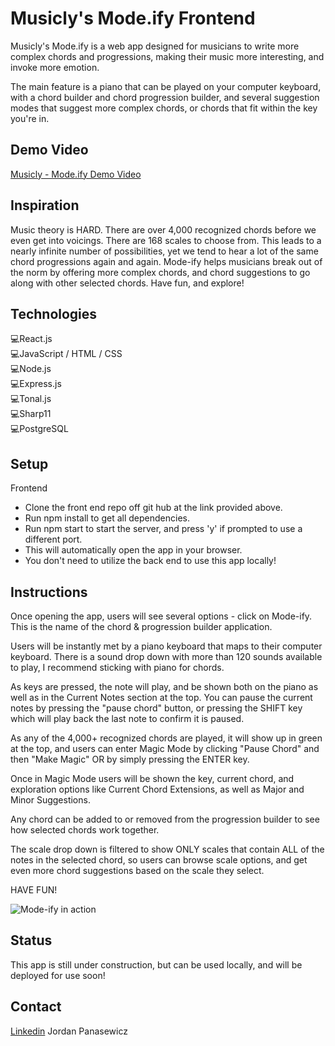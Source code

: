 
# Musicly's Mode.ify Frontend

Musicly's Mode.ify is a web app designed for musicians to write more complex chords and progressions, making their music more interesting, and invoke more emotion.

The main feature is a piano that can be played on your computer keyboard, with a chord builder and chord progression builder, and several suggestion modes that suggest more complex chords, or chords that fit within the key you're in. 

## Demo Video
[Musicly - Mode.ify Demo Video](https://www.youtube.com/watch?v=HNiOuJO_xKI)


## Inspiration

Music theory is HARD. There are over 4,000 recognized chords before we even get into voicings. There are 168 scales to choose from. This leads to a nearly infinite number of possibilities, yet we tend to hear a lot of the same chord progressions again and again.  Mode-ify helps musicians break out of the norm by offering more complex chords, and chord suggestions to go along with other selected chords. Have fun, and explore! 

## Technologies

💻React.js <br />
💻JavaScript / HTML / CSS <br />
💻Node.js <br />
💻Express.js <br />
💻Tonal.js <br />
💻Sharp11 <br />
💻PostgreSQL <br />


## Setup

Frontend 
- Clone the front end repo off git hub at the link provided above.
- Run npm install to get all dependencies.
- Run npm start to start the server, and press 'y' if prompted to use a different port. 
- This will automatically open the app in your browser. 
- You don't need to utilize the back end to use this app locally!

## Instructions

Once opening the app, users will see several options - click on Mode-ify. This is the name of the chord & progression builder application. 

Users will be instantly met by a piano keyboard that maps to their computer keyboard. There is a sound drop down with more than 120 sounds available to play, I recommend sticking with piano for chords.

As keys are pressed, the note will play, and be shown both on the piano as well as in the Current Notes section at the top. You can pause the current notes by pressing the "pause chord" button, or pressing the SHIFT key which will play back the last note to confirm it is paused. 

As any of the 4,000+ recognized chords are played, it will show up in green at the top, and users can enter Magic Mode by clicking "Pause Chord" and then "Make Magic" OR by simply pressing the ENTER key.

Once in Magic Mode users will be shown the key, current chord, and exploration options like Current Chord Extensions, as well as Major and Minor Suggestions.

Any chord can be added to or removed from the progression builder to see how selected chords work together. 

The scale drop down is filtered to show ONLY scales that contain ALL of the notes in the selected chord, so users can browse scale options, and get even more chord suggestions based on the scale they select. 

HAVE FUN! 

![Mode-ify in action](https://i.imgur.com/YH6E3oF.png)


## Status

This app is still under construction, but can be used locally, and will be deployed for use soon! 


## Contact

[Linkedin](https://www.linkedin.com/in/jordan-panasewicz-77a93158/) Jordan Panasewicz
